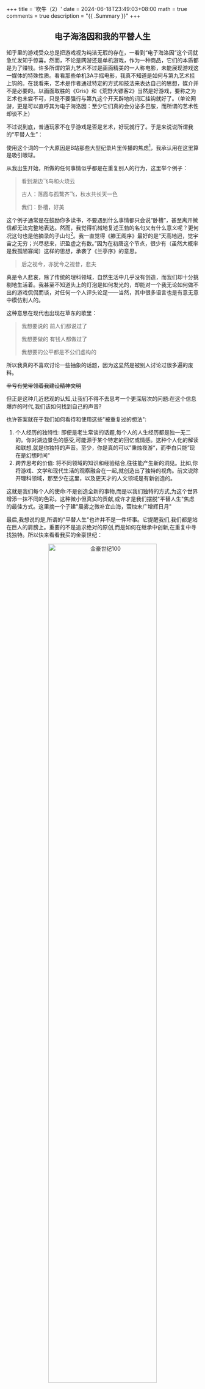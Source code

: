 +++
title = '吹牛（2）'
date = 2024-06-18T23:49:03+08:00
math = true                                
comments = true
description = "{{ .Summary }}"
+++

<h2 align="center">电子海洛因和我的平替人生</h2> 

知乎里的游戏受众总是把游戏视为纯洁无瑕的存在，一看到“电子海洛因”这个词就急忙发知乎惊喜。然而，不论是网游还是单机游戏，作为一种商品，它们的本质都是为了赚钱。许多所谓的第九艺术不过是画面精美的一人称电影，未能展现游戏这一媒体的特殊性质。看看那些单机3A手摇电影，我真不知道是如何与第九艺术挂上钩的。在我看来，艺术是作者通过特定的方式和技法来表达自己的思想，媒介并不是必要的。以画面取胜的《Gris》和《荒野大镖客2》当然是好游戏，要称之为艺术也未尝不可，只是不要强行与第九这个开天辟地的词汇挂钩就好了。（单论网游，更是可以直呼其为电子海洛因：至少它们真的会分泌多巴胺，而所谓的艺术性却谈不上）

不过说到底，普通玩家不在乎游戏是否是艺术，好玩就行了。于是来说说所谓我的“平替人生”：

使用这个词的一个大原因是B站那些大型纪录片里传播的焦虑[^1]，我承认用在这里算是吸引眼球。

从我出生开始，所做的任何事情似乎都是在重复别人的行为，这里举个例子：

> 看到湖边飞鸟和火烧云<br>
>
> 古人：落霞与孤鹜齐飞，秋水共长天一色<br>
>
> 我们：卧槽，好美<br>

这个例子通常是在鼓励你多读书，不要遇到什么事情都只会说“卧槽”，甚至离开微信都无法完整地表达。然而，我觉得机械地复述王勃的名句又有什么意义呢？更何况这句也是他摘录的子山句[^2]。我一直觉得《滕王阁序》最好的是“天高地迥，觉宇宙之无穷；兴尽悲来，识盈虚之有数。”因为在初唐这个节点，很少有（虽然大概率是我孤陋寡闻）这样的思想，承袭了《兰亭序》的意思。

> 后之视今，亦犹今之视昔，悲夫

真是令人悲哀，除了传统的理科领域，自然生活中几乎没有创造，而我们却十分挑剔地生活着。我甚至不知道头上的灯泡是如何发光的，却能对一个我无论如何做不出的游戏侃侃而谈，对任何一个人评头论足——当然，其中很多语言也是有意无意中模仿别人的。

这种意思在现代也出现在草东的歌里：

> 我想要说的 前人们都说过了<br>
>
> 我想要做的 有钱人都做过了<br>
>
> 我想要的公平都是不公们虚构的<br>

所以我真的不喜欢讨论一些抽象的话题，因为这显然是被别人讨论过很多遍的废料。

~~辛亏有党带领着我建设精神文明~~

但正是这种几近悲观的认知,让我们不得不去思考一个更深层次的问题:在这个信息爆炸的时代,我们该如何找到自己的声音?

也许答案就在于我们如何看待和使用这些"被重复过的想法":

1. 个人经历的独特性:
   即便是老生常谈的话题,每个人的人生经历都是独一无二的。你对湖边景色的感受,可能源于某个特定的回忆或情感。这种个人化的解读和联想,就是你独特的声音。至少，你是真的可以”秉烛夜游“，而李白只能”现在是幻想时间“
2. 跨界思考的价值:
   将不同领域的知识和经验结合,往往能产生新的洞见。比如,你将游戏、文学和现代生活的观察融合在一起,就创造出了独特的视角。前文说除开理科领域，那至少在这里，以及更天才的人文领域是有新创造的。

这就是我们每个人的使命:不是创造全新的事物,而是以我们独特的方式,为这个世界增添一抹不同的色彩。这种微小但真实的贡献,或许才是我们摆脱"平替人生"焦虑的最佳方式。这里摘一个子建"晨雾之微补宜山海，萤烛末广增辉日月"

最后,我想说的是,所谓的"平替人生"也许并不是一件坏事。它提醒我们,我们都是站在巨人的肩膀上。重要的不是追求绝对的原创,而是如何在继承中创新,在重复中寻找独特。所以快来看看我买的金豪世纪：

<div style="text-align: center;">
  <img src="https://pic1.zhimg.com/80/v2-9653d99663acc88b9800b3d8c93bb5a4_1440w.jpeg" alt="金豪世纪100" style="width: 75%; height: auto;">
</div>



[^1]: 各年龄段使用的各种产品：常见的有iPhone与Redmi、宝马和比亚迪。
[^2]: 落花与芝盖齐飞，杨柳共春旗一色。
